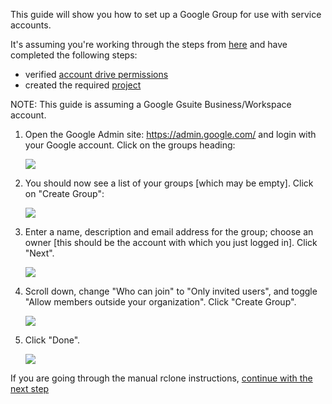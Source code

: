 This guide will show you how to set up a Google Group for use with service accounts.

It's assuming you're working through the steps from [here](rclone-manual) and have completed the following steps:

  - verified [account drive permissions](google-account-perms)
  - created the required [project](google-project-setup)

NOTE: This guide is assuming a Google Gsuite Business/Workspace account.

1. Open the Google Admin site: https://admin.google.com/ and login with your Google account.  Click on the groups heading:

   ![](/images/google-group/01-admin-top-level.png)

2. You should now see a list of your groups [which may be empty].  Click on "Create Group":

   ![](/images/google-group/02-create-group.png)

3. Enter a name, description and email address for the group; choose an owner [this should be the account with which you just logged in]. Click "Next".

   ![](/images/google-group/03-group-detail.png)

4. Scroll down, change "Who can join" to "Only invited users", and toggle "Allow members outside your organization". Click "Create Group".

   ![](/images/google-group/04-group-settings.png)

5. Click "Done".

   ![](/images/google-group/05-group-end.png)

If you are going through the manual rclone instructions, [continue with the next step](/rclone-manual#step-4-set-up-the-gcloud-sdk)
